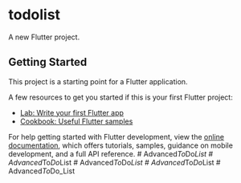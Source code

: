 # todolist

A new Flutter project.

## Getting Started

This project is a starting point for a Flutter application.

A few resources to get you started if this is your first Flutter project:

- [Lab: Write your first Flutter app](https://docs.flutter.dev/get-started/codelab)
- [Cookbook: Useful Flutter samples](https://docs.flutter.dev/cookbook)

For help getting started with Flutter development, view the
[online documentation](https://docs.flutter.dev/), which offers tutorials,
samples, guidance on mobile development, and a full API reference.
#   A d v a n c e d _ T o _ D o _ L i s t  
 #   A d v a n c e d _ T o _ D o _ L i s t  
 #   A d v a n c e d _ T o _ D o _ L i s t  
 #   A d v a n c e d _ T o _ D o _ L i s t  
 #   A d v a n c e d _ T o _ D o _ L i s t  
 